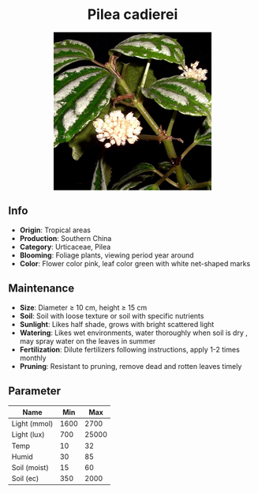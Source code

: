 <h1 align='center'>Pilea cadierei</h1>
<p align="center">
    <img 
        align='center'
        width='320'
        src="../images/pilea cadierei.png" 
        alt='Pilea cadierei' />
</p>

## Info

 - **Origin**: Tropical areas
 - **Production**: Southern China
 - **Category**: Urticaceae, Pilea
 - **Blooming**: Foliage plants, viewing period year around
 - **Color**: Flower color pink, leaf color green with white net-shaped marks

## Maintenance

 - **Size**: Diameter ≥ 10 cm, height ≥ 15 cm
 - **Soil**: Soil with loose texture or soil with specific nutrients
 - **Sunlight**: Likes half shade, grows with bright scattered light
 - **Watering**: Likes wet environments, water thoroughly when soil is dry , may spray water on the leaves in summer
 - **Fertilization**: Dilute fertilizers following instructions, apply 1-2 times monthly
 - **Pruning**: Resistant to pruning, remove dead and rotten leaves timely

## Parameter

| Name         | Min  | Max   |
|--------------|------|-------|
| Light (mmol) | 1600 | 2700  |
| Light (lux)  | 700 | 25000 |
| Temp         | 10    | 32    |
| Humid        | 30   | 85    |
| Soil (moist) | 15   | 60    |
| Soil (ec)    | 350  | 2000  |